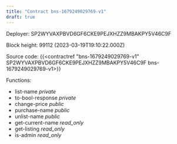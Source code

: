 ```yaml
---
title: "Contract bns-1679249029769-v1"
draft: true
---
```

Deployer: SP2WYVAXPBVD6GF6CKE9PEJXHZZ9MBAKPY5V46C9F


 



Block height: 99112 (2023-03-19T19:10:22.000Z)

Source code: {{<contractref "bns-1679249029769-v1" SP2WYVAXPBVD6GF6CKE9PEJXHZZ9MBAKPY5V46C9F bns-1679249029769-v1>}}

Functions:

* list-name _private_
* to-bool-response _private_
* change-price _public_
* purchase-name _public_
* unlist-name _public_
* get-current-name _read_only_
* get-listing _read_only_
* is-admin _read_only_
